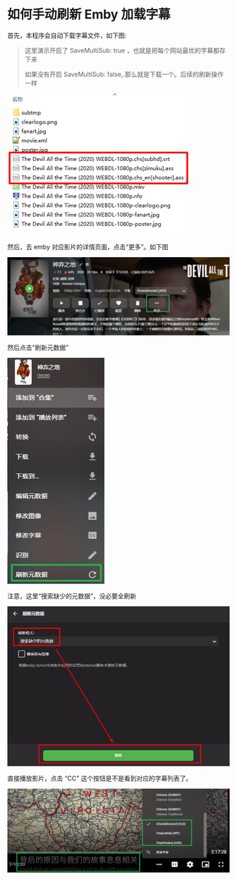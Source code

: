 # 如何手动刷新 Emby 加载字幕

首先，本程序会自动下载字幕文件，如下图:

> 这里演示开启了 SaveMultiSub: true ，也就是把每个网站最优的字幕都存下来
>
> 如果没有开启 SaveMultiSub: false,.那么就是下载一个。后续的刷新操作一样

![00](pics/00.png)

然后，去 emby 对应影片的详情页面，点击“更多”。如下图

![01](pics/01.png)

然后点击“刷新元数据”

![02](pics/02.png)

注意，这里“搜索缺少的元数据”，没必要全刷新

![03](pics/03.png)

直接播放影片，点击 “CC” 这个按钮是不是看到对应的字幕列表了。

![04](pics/04.png)